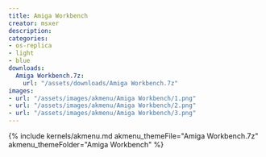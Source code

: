 ```yaml
---
title: Amiga Workbench
creator: msxer
description: 
categories:
- os-replica
- light
- blue
downloads:
  Amiga Workbench.7z:
    url: "/assets/downloads/Amiga Workbench.7z"
images:
- url: "/assets/images/akmenu/Amiga Workbench/1.png"
- url: "/assets/images/akmenu/Amiga Workbench/2.png"
- url: "/assets/images/akmenu/Amiga Workbench/3.png"
---
```


{% include kernels/akmenu.md akmenu_themeFile="Amiga Workbench.7z" akmenu_themeFolder="Amiga Workbench" %}
